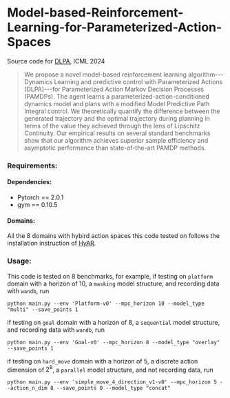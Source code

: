 # Model-based-Reinforcement-Learning-for-Parameterized-Action-Spaces

Source code for [DLPA](https://arxiv.org/abs/2404.03037), ICML 2024

> We propose a novel model-based reinforcement learning algorithm---Dynamics Learning and predictive control with Parameterized Actions (DLPA)---for Parameterized Action Markov Decision Processes (PAMDPs). The agent learns a parameterized-action-conditioned dynamics model and plans with a modified Model Predictive Path Integral control. We theoretically quantify the difference between the generated trajectory and the optimal trajectory during planning in terms of the value they achieved through the lens of Lipschitz Continuity. Our empirical results on several standard benchmarks show that our algorithm achieves superior sample efficiency and asymptotic performance than state-of-the-art PAMDP methods.

### Requirements:

#### Dependencies:
- Pytorch == 2.0.1 
- gym == 0.10.5

#### Domains:
All the 8 domains with hybird action spaces this code tested on follows the installation instruction of [HyAR](https://github.com/TJU-DRL-LAB/self-supervised-rl/tree/ece95621b8c49f154f96cf7d395b95362a3b3d4e/RL_with_Action_Representation/HyAR#domains).

### Usage:

This code is tested on 8 benchmarks, for example, if testing on `platform` domain with a horizon of 10, a `masking` model structure, and recording data with `wandb`, run
```
python main.py --env 'Platform-v0' --mpc_horizon 10 --model_type "multi" --save_points 1
```
if testing on `goal` domain with a horizon of 8, a `sequential` model structure, and recording data with `wandb`, run
```
python main.py --env 'Goal-v0' --mpc_horizon 8 --model_type "overlay" --save_points 1
```
if testing on `hard_move` domain with a horizon of 5, a discrete action dimension of $2^8$, a `parallel` model structure, and not recording data, run
```
python main.py --env 'simple_move_4_direction_v1-v0' --mpc_horizon 5 --action_n_dim 8 --save_points 0 --model_type "concat"
```

